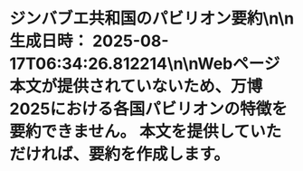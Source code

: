 # ジンバブエ共和国のパビリオン要約\n\n**生成日時：** 2025-08-17T06:34:26.812214\n\nWebページ本文が提供されていないため、万博2025における各国パビリオンの特徴を要約できません。  本文を提供していただければ、要約を作成します。